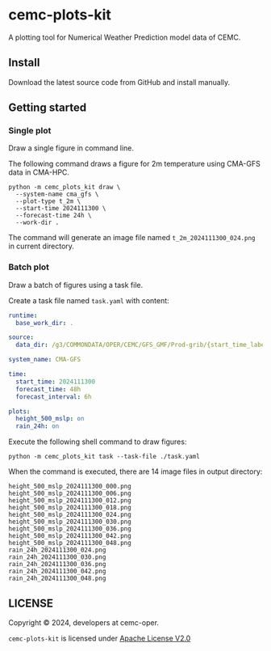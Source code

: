# cemc-plots-kit

A plotting tool for Numerical Weather Prediction model data of CEMC.

## Install

Download the latest source code from GitHub and install manually.

## Getting started

### Single plot

Draw a single figure in command line.

The following command draws a figure for 2m temperature using CMA-GFS data in CMA-HPC.

```shell
python -m cemc_plots_kit draw \
  --system-name cma_gfs \
  --plot-type t_2m \
  --start-time 2024111300 \
  --forecast-time 24h \
  --work-dir .
```

The command will generate an image file named `t_2m_2024111300_024.png` in current directory.

### Batch plot

Draw a batch of figures using a task file.

Create a task file named `task.yaml` with content:

```yaml
runtime:
  base_work_dir: .

source:
  data_dir: /g3/COMMONDATA/OPER/CEMC/GFS_GMF/Prod-grib/{start_time_label}/ORIG

system_name: CMA-GFS

time:
  start_time: 2024111300
  forecast_time: 48h
  forecast_interval: 6h

plots:
  height_500_mslp: on
  rain_24h: on
```

Execute the following shell command to draw figures:

```shell
python -m cemc_plots_kit task --task-file ./task.yaml
```

When the command is executed, there are 14 image files in output directory:

```text
height_500_mslp_2024111300_000.png
height_500_mslp_2024111300_006.png
height_500_mslp_2024111300_012.png
height_500_mslp_2024111300_018.png
height_500_mslp_2024111300_024.png
height_500_mslp_2024111300_030.png
height_500_mslp_2024111300_036.png
height_500_mslp_2024111300_042.png
height_500_mslp_2024111300_048.png
rain_24h_2024111300_024.png
rain_24h_2024111300_030.png
rain_24h_2024111300_036.png
rain_24h_2024111300_042.png
rain_24h_2024111300_048.png
```

## LICENSE

Copyright &copy; 2024, developers at cemc-oper.

`cemc-plots-kit` is licensed under [Apache License V2.0](./LICENSE)
